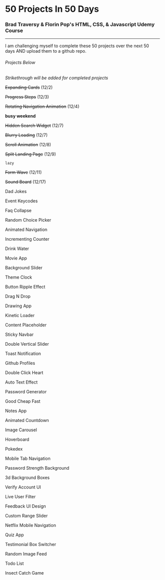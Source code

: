 # 50 Projects In 50 Days

### Brad Traversy & Florin Pop's HTML, CSS, & Javascript Udemy Course

---

I am challenging myself to complete these 50 projects over the next 50 days AND upload them to a github repo.

###### Projects Below

_Strikethrough will be added for completed projects_

~~Expanding Cards~~ (12/2)

~~Progress Steps~~ (12/3)

~~Rotating Navigation Animation~~ (12/4)

**busy weekend**

~~Hidden Search Widget~~ (12/7)

~~Blurry Loading~~ (12/7)

~~Scroll Animation~~ (12/8)

~~Split Landing Page~~ (12/9)

```
lazy
```

~~Form Wave~~ (12/11)

~~Sound Board~~ (12/17)

Dad Jokes

Event Keycodes

Faq Collapse

Random Choice Picker

Animated Navigation

Incrementing Counter

Drink Water

Movie App

Background Slider

Theme Clock

Button Ripple Effect

Drag N Drop

Drawing App

Kinetic Loader

Content Placeholder

Sticky Navbar

Double Vertical Slider

Toast Notification

Github Profiles

Double Click Heart

Auto Text Effect

Password Generator

Good Cheap Fast

Notes App

Animated Countdown

Image Carousel

Hoverboard

Pokedex

Mobile Tab Navigation

Password Strength Background

3d Background Boxes

Verify Account UI

Live User Filter

Feedback UI Design

Custom Range Slider

Netflix Mobile Navigation

Quiz App

Testimonial Box Switcher

Random Image Feed

Todo List

Insect Catch Game
